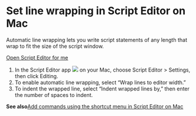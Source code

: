 # Set line wrapping in Script Editor on Mac

Automatic line wrapping lets you write script statements of any length that wrap to fit the size of the script window.

[Open Script Editor for me](https://support.apple.com/guide/script-editor/set-line-wrapping-scpedt1132/2.11/mac/x-help-action:/openApp?bundleId=com.apple.ScriptEditor2)

1. In the Script Editor app ![](https://help.apple.com/assets/67DB7E842551EA97CB00BED5/67DB7E8502C5F38AAF0D7DC6/en_US/2d1774dafc25e40f6f806216d54cdf01.png) on your Mac, choose Script Editor &gt; Settings, then click Editing.
2. To enable automatic line wrapping, select “Wrap lines to editor width.”
3. To indent the wrapped line, select “Indent wrapped lines by,” then enter the number of spaces to indent.

**See also**[Add commands using the shortcut menu in Script Editor on Mac](https://support.apple.com/guide/script-editor/add-commands-using-the-shortcut-menu-apscrpt1084/2.11/mac/26)
